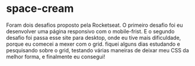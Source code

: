 # space-cream
Foram dois desafios proposto pela Rocketseat. O primeiro desafio foi eu desenvolver uma página responsivo com o mobile-frist. E o segundo desafio foi passa esse site para desktop, onde eu tive mais dificuldade, porque eu comecei a mexer com o grid. fiquei alguns dias estudando e pesquisando sobre o grid, testando várias maneiras de deixar meu CSS da melhor forma, e finalmente eu consegui!

